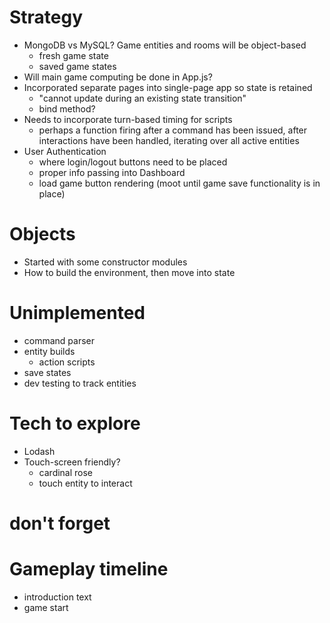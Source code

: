 # Strategy
- MongoDB vs MySQL?
  Game entities and rooms will be object-based
  - fresh game state
  - saved game states
- Will main game computing be done in App.js?
- Incorporated separate pages into single-page app so state is retained
  - "cannot update during an existing state transition"
  - bind method?
- Needs to incorporate turn-based timing for scripts
  - perhaps a function firing after a command has been issued, after interactions have been handled, iterating over all active entities
- User Authentication
  - where login/logout buttons need to be placed
  - proper info passing into Dashboard
  - load game button rendering (moot until game save functionality is in place)


# Objects
  - Started with some constructor modules
  - How to build the environment, then move into state

# Unimplemented
- command parser
- entity builds
  - action scripts
- save states
- dev testing to track entities

# Tech to explore
- Lodash
- Touch-screen friendly?
  - cardinal rose
  - touch entity to interact

# don't forget

# Gameplay timeline
- introduction text
- game start


